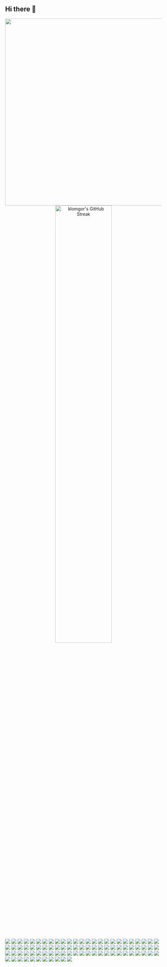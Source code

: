 ## Hi there 👋

<!--
**Klomgor/Klomgor** is a ✨ _special_ ✨ repository because its `README.md` (this file) appears on your GitHub profile.

Here are some ideas to get you started:

- 🔭 I’m currently working on ...
- 🌱 I’m currently learning ...
- 👯 I’m looking to collaborate on ...
- 🤔 I’m looking for help with ...
- 💬 Ask me about ...
- 📫 How to reach me: ...
- 😄 Pronouns: ...
- ⚡ Fun fact: ...
-->

<p align="center">
<img src="https://github-readme-stats.vercel.app/api?username=klomgor&show_icons=true&count_private=true&theme=solarized-light&hide_border=true" width="600">
<img alt="klomgor's GitHub Streak" src="https://github-readme-streak-stats.herokuapp.com?user=klomgor&theme=solarized-light&hide_border=true" width="60%">
</p>

<img src="https://img.shields.io/badge/.ENV-ECD53F.svg?style=for-the-badge&logo=dotenv&logoColor=black">
<img src="https://img.shields.io/badge/AFFiNE-1E96EB.svg?style=for-the-badge&logo=AFFiNE&logoColor=white">
<img src="https://img.shields.io/badge/Airbyte-615EFF.svg?style=for-the-badge&logo=Airbyte&logoColor=white">
<img src="https://img.shields.io/badge/Ansible-EE0000.svg?style=for-the-badge&logo=Ansible&logoColor=white">
<img src="https://img.shields.io/badge/Apache%20Airflow-017CEE.svg?style=for-the-badge&logo=Apache-Airflow&logoColor=white">
<img src="https://img.shields.io/badge/Apache%20Druid-29F1FB.svg?style=for-the-badge&logo=Apache-Druid&logoColor=black">
<img src="https://img.shields.io/badge/Apache%20Flink-E6526F.svg?style=for-the-badge&logo=Apache-Flink&logoColor=white">
<img src="https://img.shields.io/badge/Apache%20Hadoop-66CCFF.svg?style=for-the-badge&logo=Apache-Hadoop&logoColor=black">
<img src="https://img.shields.io/badge/Apache%20HBase-BE160C.svg?style=for-the-badge&logo=Apache-HBase&logoColor=white">
<img src="https://img.shields.io/badge/Apache%20Kafka-231F20.svg?style=for-the-badge&logo=Apache-Kafka&logoColor=white">
<img src="https://img.shields.io/badge/Apache%20Kafka-231F20.svg?style=for-the-badge&logo=Apache-Kafka&logoColor=white">
<img src="https://img.shields.io/badge/Apache%20Solr-D9411E.svg?style=for-the-badge&logo=Apache-Solr&logoColor=white">
<img src="https://img.shields.io/badge/Apache%20Spark-E25A1C.svg?style=for-the-badge&logo=Apache-Spark&logoColor=white">
<img src="https://img.shields.io/badge/Apache%20Superset-20A6C9.svg?style=for-the-badge&logo=Apache-Superset&logoColor=white">
<img src="https://img.shields.io/badge/Arch%20Linux-1793D1.svg?style=for-the-badge&logo=Arch-Linux&logoColor=white">
<img src="https://img.shields.io/badge/Authentik-FD4B2D.svg?style=for-the-badge&logo=Authentik&logoColor=white">
<img src="https://img.shields.io/badge/Autodesk-000000.svg?style=for-the-badge&logo=Autodesk&logoColor=white">
<img src="https://img.shields.io/badge/Cal.com-292929.svg?style=for-the-badge&logo=caldotcom&logoColor=white">
<img src="https://img.shields.io/badge/Cloudflare-F38020.svg?style=for-the-badge&logo=Cloudflare&logoColor=white">
<img src="https://img.shields.io/badge/Consul-F24C53.svg?style=for-the-badge&logo=Consul&logoColor=white">
<img src="https://img.shields.io/badge/DBeaver-382923.svg?style=for-the-badge&logo=DBeaver&logoColor=white">
<img src="https://img.shields.io/badge/Docker-2496ED.svg?style=for-the-badge&logo=Docker&logoColor=white">
<img src="https://img.shields.io/badge/Drone-212121.svg?style=for-the-badge&logo=Drone&logoColor=white">
<img src="https://img.shields.io/badge/Elastic%20Stack-005571.svg?style=for-the-badge&logo=Elastic-Stack&logoColor=white">
<img src="https://img.shields.io/badge/Element-0DBD8B.svg?style=for-the-badge&logo=Element&logoColor=white">
<img src="https://img.shields.io/badge/Excalidraw-6965DB.svg?style=for-the-badge&logo=Excalidraw&logoColor=white">
<img src="https://img.shields.io/badge/GitHub-181717.svg?style=for-the-badge&logo=GitHub&logoColor=white">
<img src="https://img.shields.io/badge/Grafana-F46800.svg?style=for-the-badge&logo=Grafana&logoColor=white">
<img src="https://img.shields.io/badge/HashiCorp-000000.svg?style=for-the-badge&logo=HashiCorp&logoColor=white">
<img src="https://img.shields.io/badge/Helm-0F1689.svg?style=for-the-badge&logo=Helm&logoColor=white">
<img src="https://img.shields.io/badge/Homebrew-FBB040.svg?style=for-the-badge&logo=Homebrew&logoColor=black">
<img src="https://img.shields.io/badge/HTML5-E34F26.svg?style=for-the-badge&logo=HTML5&logoColor=white">
<img src="https://img.shields.io/badge/Hugging%20Face-FFD21E.svg?style=for-the-badge&logo=Hugging-Face&logoColor=black">
<img src="https://img.shields.io/badge/InfluxDB-22ADF6.svg?style=for-the-badge&logo=InfluxDB&logoColor=white">
<img src="https://img.shields.io/badge/Invoice%20Ninja-000000.svg?style=for-the-badge&logo=Invoice-Ninja&logoColor=white">
<img src="https://img.shields.io/badge/iTerm2-000000.svg?style=for-the-badge&logo=iTerm2&logoColor=white">
<img src="https://img.shields.io/badge/Jenkins-D24939.svg?style=for-the-badge&logo=Jenkins&logoColor=white">
<img src="https://img.shields.io/badge/Jinja-B41717.svg?style=for-the-badge&logo=Jinja&logoColor=white">
<img src="https://img.shields.io/badge/Jitsi-97979A.svg?style=for-the-badge&logo=Jitsi&logoColor=white">
<img src="https://img.shields.io/badge/Kubernetes-326CE5.svg?style=for-the-badge&logo=Kubernetes&logoColor=white">
<img src="https://img.shields.io/badge/LangChain-1C3C3C.svg?style=for-the-badge&logo=LangChain&logoColor=white">
<img src="https://img.shields.io/badge/Let's%20Encrypt-003A70.svg?style=for-the-badge&logo=Let's-Encrypt&logoColor=white">
<img src="https://img.shields.io/badge/Linux-FCC624.svg?style=for-the-badge&logo=Linux&logoColor=black">
<img src="https://img.shields.io/badge/Linux%20Containers-333333.svg?style=for-the-badge&logo=Linux-Containers&logoColor=white">
<img src="https://img.shields.io/badge/MAAS-E95420.svg?style=for-the-badge&logo=MAAS&logoColor=white">
<img src="https://img.shields.io/badge/MariaDB-003545.svg?style=for-the-badge&logo=MariaDB&logoColor=white">
<img src="https://img.shields.io/badge/Markdown-000000.svg?style=for-the-badge&logo=Markdown&logoColor=white">
<img src="https://img.shields.io/badge/Matomo-3152A0.svg?style=for-the-badge&logo=Matomo&logoColor=white">
<img src="https://img.shields.io/badge/Matrix-000000.svg?style=for-the-badge&logo=Matrix&logoColor=white">
<img src="https://img.shields.io/badge/Metabase-509EE3.svg?style=for-the-badge&logo=Metabase&logoColor=white">
<img src="https://img.shields.io/badge/MinIO-C72E49.svg?style=for-the-badge&logo=MinIO&logoColor=white">
<img src="https://img.shields.io/badge/MongoDB-47A248.svg?style=for-the-badge&logo=MongoDB&logoColor=white">
<img src="https://img.shields.io/badge/MySQL-4479A1.svg?style=for-the-badge&logo=MySQL&logoColor=white">
<img src="https://img.shields.io/badge/MySQL-4479A1.svg?style=for-the-badge&logo=MySQL&logoColor=white">
<img src="https://img.shields.io/badge/NGINX-009639.svg?style=for-the-badge&logo=NGINX&logoColor=white">
<img src="https://img.shields.io/badge/OpenProject-0770B8.svg?style=for-the-badge&logo=OpenProject&logoColor=white">
<img src="https://img.shields.io/badge/OpenSearch-005EB8.svg?style=for-the-badge&logo=OpenSearch&logoColor=white">
<img src="https://img.shields.io/badge/OpenTelemetry-000000.svg?style=for-the-badge&logo=OpenTelemetry&logoColor=white">
<img src="https://img.shields.io/badge/Packer-02A8EF.svg?style=for-the-badge&logo=Packer&logoColor=white">
<img src="https://img.shields.io/badge/Paperlessngx-17541F.svg?style=for-the-badge&logo=Paperless-ngx&logoColor=white">
<img src="https://img.shields.io/badge/Portainer-13BEF9.svg?style=for-the-badge&logo=Portainer&logoColor=white">
<img src="https://img.shields.io/badge/PostgreSQL-4169E1.svg?style=for-the-badge&logo=PostgreSQL&logoColor=white">
<img src="https://img.shields.io/badge/Prometheus-E6522C.svg?style=for-the-badge&logo=Prometheus&logoColor=white">
<img src="https://img.shields.io/badge/Proxmox-E57000.svg?style=for-the-badge&logo=Proxmox&logoColor=white">
<img src="https://img.shields.io/badge/Python-3776AB.svg?style=for-the-badge&logo=Python&logoColor=white">
<img src="https://img.shields.io/badge/QEMU-FF6600.svg?style=for-the-badge&logo=QEMU&logoColor=white">
<img src="https://img.shields.io/badge/Rancher-0075A8.svg?style=for-the-badge&logo=Rancher&logoColor=white">
<img src="https://img.shields.io/badge/Redis-FF4438.svg?style=for-the-badge&logo=Redis&logoColor=white">
<img src="https://img.shields.io/badge/SearXNG-3050FF.svg?style=for-the-badge&logo=SearXNG&logoColor=white">
<img src="https://img.shields.io/badge/Semaphore%20CI-19A974.svg?style=for-the-badge&logo=Semaphore-CI&logoColor=white">
<img src="https://img.shields.io/badge/Snyk-4C4A73.svg?style=for-the-badge&logo=Snyk&logoColor=white">
<img src="https://img.shields.io/badge/spaCy-09A3D5.svg?style=for-the-badge&logo=spaCy&logoColor=white">
<img src="https://img.shields.io/badge/Terraform-844FBA.svg?style=for-the-badge&logo=Terraform&logoColor=white">
<img src="https://img.shields.io/badge/tmux-1BB91F.svg?style=for-the-badge&logo=tmux&logoColor=white">
<img src="https://img.shields.io/badge/TOML-9C4121.svg?style=for-the-badge&logo=TOML&logoColor=white">
<img src="https://img.shields.io/badge/Traefik%20Proxy-24A1C1.svg?style=for-the-badge&logo=Traefik-Proxy&logoColor=white">
<img src="https://img.shields.io/badge/TrueNAS-0095D5.svg?style=for-the-badge&logo=TrueNAS&logoColor=white">
<img src="https://img.shields.io/badge/Ubiquiti-0559C9.svg?style=for-the-badge&logo=Ubiquiti&logoColor=white">
<img src="https://img.shields.io/badge/Ubuntu-E95420.svg?style=for-the-badge&logo=Ubuntu&logoColor=white">
<img src="https://img.shields.io/badge/Vault-FFEC6E.svg?style=for-the-badge&logo=Vault&logoColor=black">
<img src="https://img.shields.io/badge/Visual%20Studio%20Code-007ACC.svg?style=for-the-badge&logo=Visual-Studio-Code&logoColor=white">
<img src="https://img.shields.io/badge/Warp-01A4FF.svg?style=for-the-badge&logo=Warp&logoColor=white">
<img src="https://img.shields.io/badge/Watchtower-416271.svg?style=for-the-badge&logo=Watchtower&logoColor=white">
<img src="https://img.shields.io/badge/WireGuard-88171A.svg?style=for-the-badge&logo=WireGuard&logoColor=white">
<img src="https://img.shields.io/badge/YAML-CB171E.svg?style=for-the-badge&logo=YAML&logoColor=white">
<img src="https://img.shields.io/badge/Zsh-F15A24.svg?style=for-the-badge&logo=Zsh&logoColor=white">
